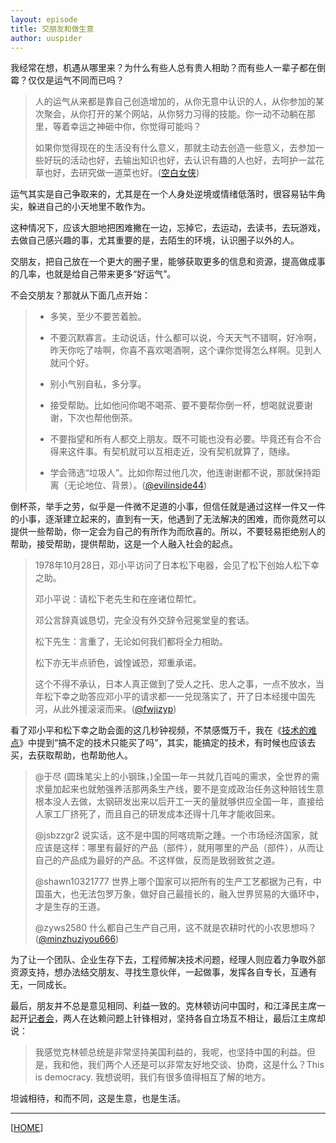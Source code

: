 ```yaml
---
layout: episode
title: 交朋友和做生意
author: uuspider
---
```

我经常在想，机遇从哪里来？为什么有些人总有贵人相助？而有些人一辈子都在倒霉？仅仅是运气不同而已吗？

> 人的运气从来都是靠自己创造增加的，从你无意中认识的人，从你参加的某次聚会，从你打开的某个网站，从你努力习得的技能。你一动不动躺在那里，等着幸运之神砸中你，你觉得可能吗？
>
> 如果你觉得现在的生活没有什么意义，那就主动去创造一些意义，去参加一些好玩的活动也好，去输出知识也好，去认识有趣的人也好，去呵护一盆花草也好，去研究做一道菜也好。([空白女侠][ref6])

运气其实是自己争取来的，尤其是在一个人身处逆境或情绪低落时，很容易钻牛角尖，躲进自己的小天地里不敢作为。

这种情况下，应该大胆地把困难撇在一边，忘掉它，去运动，去读书，去玩游戏，去做自己感兴趣的事，尤其重要的是，去陌生的环境，认识圈子以外的人。

交朋友，把自己放在一个更大的圈子里，能够获取更多的信息和资源，提高做成事的几率，也就是给自己带来更多“好运气”。

不会交朋友？那就从下面几点开始：

> - 多笑，至少不要苦着脸。
>
> - 不要沉默寡言。主动说话，什么都可以说，今天天气不错啊，好冷啊，昨天你吃了啥啊，你喜不喜欢喝酒啊，这个课你觉得怎么样啊。见到人就问个好。
>
> - 别小气别自私，多分享。
>
> - 接受帮助。比如他问你喝不喝茶、要不要帮你倒一杯，想喝就说要谢谢，下次也帮他倒茶。
>
> - 不要指望和所有人都交上朋友。既不可能也没有必要。毕竟还有合不合得来这件事。有契机就可以互相走近，没有契机就算了，随缘。
>
> - 学会筛选“垃圾人”。比如你帮过他几次，他连谢谢都不说，那就保持距离（无论地位、背景）。([@evilinside44][ref5])

倒杯茶，举手之劳，似乎是一件微不足道的小事，但信任就是通过这样一件又一件的小事，逐渐建立起来的，直到有一天，他遇到了无法解决的困难，而你竟然可以提供一些帮助，你一定会为自己的有所作为而欣喜的。所以，不要轻易拒绝别人的帮助，接受帮助，提供帮助，这是一个人融入社会的起点。

> 1978年10月28日，邓小平访问了日本松下电器，会见了松下创始人松下幸之助。
>
> 邓小平说：请松下老先生和在座诸位帮忙。
>
> 邓公言辞真诚恳切，完全没有外交辞令冠冕堂皇的套话。
>
> 松下先生：言重了，无论如何我们都将全力相助。
>
> 松下亦无半点骄色，诚惶诚恐，郑重承诺。
>
> 这个不得不承认，日本人真正做到了受人之托、忠人之事，一点不放水，当年松下幸之助答应邓小平的请求都一一兑现落实了，开了日本经援中国先河，从此外援滚滚而来。([@fwjizyp][ref1])

看了邓小平和松下幸之助会面的这几秒钟视频，不禁感慨万千，我在《[技术的难点][ref2]》中提到“搞不定的技术只能买了吗”，其实，能搞定的技术，有时候也应该去买，去获取帮助，也帮助他人。

> @于尽 (圆珠笔尖上的小钢珠，)全国一年一共就几百吨的需求，全世界的需求量加起来也就勉强养活那两条生产线，要不是变成政治任务这种赔钱生意根本没人去做，太钢研发出来以后开工一天的量就够供应全国一年，直接给人家工厂挤死了，而且自己的研发成本还得十几年才能收回来。
>
> @jsbzzgr2 说实话，这不是中国的阿喀琉斯之踵。一个市场经济国家，就应该是这样：哪里有最好的产品（部件），就用哪里的产品（部件），从而让自己的产品成为最好的产品。不这样做，反而是致弱致贫之道。
>
> @shawn10321777 世界上哪个国家可以把所有的生产工艺都据为己有，中国虽大，也无法包罗万象，做好自己最擅长的，融入世界贸易的大循环中，才是生存的王道。
>
> @zyws2580 什么都自己生产自己用，这不就是农耕时代的小农思想吗？([@minzhuziyou666][ref3])

为了让一个团队、企业生存下去，工程师解决技术问题，经理人则应着力争取外部资源支持，想办法结交朋友、寻找生意伙伴，一起做事，发挥各自专长，互通有无，一同成长。

最后，朋友并不总是意见相同、利益一致的。克林顿访问中国时，和江泽民主席一起开[记者会][ref4]，两人在达赖问题上针锋相对，坚持各自立场互不相让，最后江主席却说：

> 我感觉克林顿总统是非常坚持美国利益的，我呢，也坚持中国的利益。但是，我和他，我们两个人还是可以非常友好地交谈、协商，这是什么？This is democracy. 我想说明，我们有很多值得相互了解的地方。

坦诚相待，和而不同，这是生意，也是生活。

***

[[HOME][episode]]

[episode]:http://about.uuspider.com/2019/06/02/episodeindex.html
[ref1]:https://twitter.com/fwjizyp/status/1131952068384575489
[ref2]:http://about.uuspider.com/2019/12/29/tech.html
[ref3]:https://twitter.com/minzhuziyou666/status/1547718226917724161
[ref4]:https://www.youtube.com/watch?v=ErgLIoWzd4s&t=205s
[ref5]:https://twitter.com/evilinside44/status/1505016136878129161
[ref6]:https://weibo.com/1767964927/KcKvme0Pj
